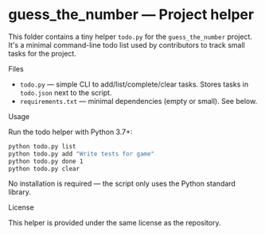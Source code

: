# guess_the_number — Project helper

This folder contains a tiny helper `todo.py` for the `guess_the_number` project. It's a minimal command-line todo list used by contributors to track small tasks for the project.

Files
- `todo.py` — simple CLI to add/list/complete/clear tasks. Stores tasks in `todo.json` next to the script.
- `requirements.txt` — minimal dependencies (empty or small). See below.

Usage

Run the todo helper with Python 3.7+:

```bash
python todo.py list
python todo.py add "Write tests for game"
python todo.py done 1
python todo.py clear
```

No installation is required — the script only uses the Python standard library.

License

This helper is provided under the same license as the repository.
